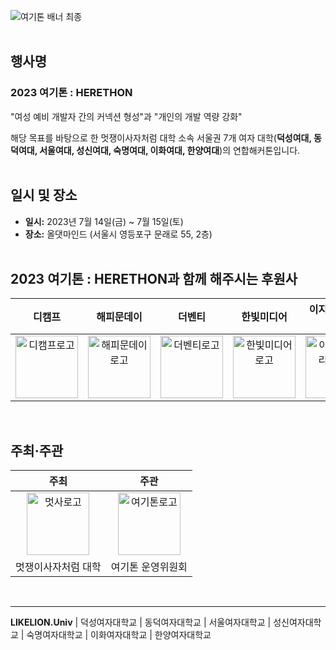 ![여기톤 배너 최종](https://github.com/2023-HERETHON/.github/assets/64454313/9c21152a-77ac-42ab-a7f6-41bb2224307d)
<br><br>
## 행사명

### **2023 여기톤 : HERETHON**

"여성 예비 개발자 간의 커넥션 형성"과 "개인의 개발 역량 강화"

해당 목표를 바탕으로 한 멋쟁이사자처럼 대학 소속 서울권 7개 여자 대학(<strong>덕성여대, 동덕여대, 서울여대, 성신여대, 숙명여대, 이화여대, 한양여대</strong>)의 연합해커톤입니다. <br>
<br>

## **일시 및 장소**


- **일시:** 2023년 7월 14일(금) ~ 7월 15일(토)
- **장소:** 올댓마인드 (서울시 영등포구 문래로 55, 2층)<br><br>

  
## **2023 여기톤 : HERETHON과 함께 해주시는 후원사**


| 디캠프 | 해피문데이 | 더벤티 | 한빛미디어 | 이지스퍼블리싱 |
| :---: | :---: | :---: | :---: | :---: |
|<img width="100" alt="디캠프로고" src="https://github.com/2023-HERETHON/.github/assets/64454313/835cdd94-41c8-4e04-bbe9-6869d54d9f46"> | <img width="100" alt="해피문데이로고" src="https://github.com/2023-HERETHON/.github/assets/64454313/da1b87a7-4ab1-4351-9e9b-99bb9c14face">|<img width="100" alt="더벤티로고" src="https://github.com/2023-HERETHON/.github/assets/64454313/d0502a7a-7824-4829-a77f-a60bff29191d"> | <img width="100" alt="한빛미디어로고" src="https://github.com/2023-HERETHON/.github/assets/64454313/b321df82-b1ff-4363-b599-b919d1cc58bd"> | <img width="100" alt="이지스퍼블리싱로고" src="https://github.com/2023-HERETHON/.github/assets/64454313/2c916bcd-2b8e-4f7c-ac86-9b24a3e37202"> |
<br>

## **주최·주관**

| 주최 | 주관 |
| :---: | :---: | 
|<img width="100" alt="멋사로고" src="https://github.com/2023-HERETHON/.github/assets/64454313/2e66b422-8dce-43d9-bb90-a7285782b0fe"> | <img width="100" alt="여기톤로고" src="https://github.com/2023-HERETHON/.github/assets/64454313/56c837e3-79a8-4f0c-b256-7257a4eb3dad">|
| 멋쟁이사자처럼 대학 | 여기톤 운영위원회 | 

<br>

---

<strong>LIKELION.Univ</strong> | 덕성여자대학교 | 동덕여자대학교 | 서울여자대학교 | 성신여자대학교 | 숙명여자대학교 | 이화여자대학교 | 한양여자대학교
